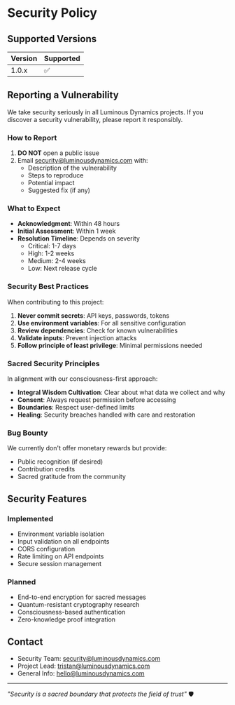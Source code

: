 # Security Policy

## Supported Versions

| Version | Supported          |
| ------- | ------------------ |
| 1.0.x   | :white_check_mark: |

## Reporting a Vulnerability

We take security seriously in all Luminous Dynamics projects. If you discover a security vulnerability, please report it responsibly.

### How to Report

1. **DO NOT** open a public issue
2. Email security@luminousdynamics.com with:
   - Description of the vulnerability
   - Steps to reproduce
   - Potential impact
   - Suggested fix (if any)

### What to Expect

- **Acknowledgment**: Within 48 hours
- **Initial Assessment**: Within 1 week
- **Resolution Timeline**: Depends on severity
  - Critical: 1-7 days
  - High: 1-2 weeks
  - Medium: 2-4 weeks
  - Low: Next release cycle

### Security Best Practices

When contributing to this project:

1. **Never commit secrets**: API keys, passwords, tokens
2. **Use environment variables**: For all sensitive configuration
3. **Review dependencies**: Check for known vulnerabilities
4. **Validate inputs**: Prevent injection attacks
5. **Follow principle of least privilege**: Minimal permissions needed

### Sacred Security Principles

In alignment with our consciousness-first approach:

- **Integral Wisdom Cultivation**: Clear about what data we collect and why
- **Consent**: Always request permission before accessing
- **Boundaries**: Respect user-defined limits
- **Healing**: Security breaches handled with care and restoration

### Bug Bounty

We currently don't offer monetary rewards but provide:
- Public recognition (if desired)
- Contribution credits
- Sacred gratitude from the community

## Security Features

### Implemented
- Environment variable isolation
- Input validation on all endpoints
- CORS configuration
- Rate limiting on API endpoints
- Secure session management

### Planned
- End-to-end encryption for sacred messages
- Quantum-resistant cryptography research
- Consciousness-based authentication
- Zero-knowledge proof integration

## Contact

- Security Team: security@luminousdynamics.com
- Project Lead: tristan@luminousdynamics.com
- General Info: hello@luminousdynamics.com

---

*"Security is a sacred boundary that protects the field of trust"* 🛡️
